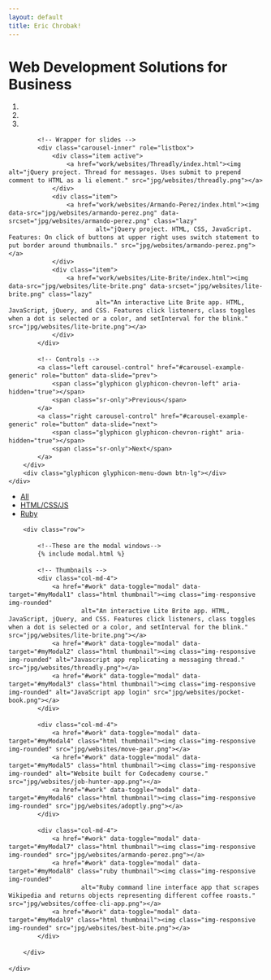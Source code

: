 ```yaml
---
layout: default
title: Eric Chrobak!
---
```


<!-- Project Showcase -->
<div class="jumbotron" id="home">
    <div class="container">
        <h1 class="intro">Web Development Solutions for Business</h1>
        <!--Slideshow-->
        <div id="carousel-example-generic" class="carousel slide" data-ride="carousel">
            <!-- Indicators -->
            <ol class="carousel-indicators">
                <li data-target="#carousel-example-generic" data-slide-to="0" class="active"></li>
                <li data-target="#carousel-example-generic" data-slide-to="1"></li>
                <li data-target="#carousel-example-generic" data-slide-to="2"></li>
            </ol>

            <!-- Wrapper for slides -->
            <div class="carousel-inner" role="listbox">
                <div class="item active">
                    <a href="work/websites/Threadly/index.html"><img alt="jQuery project. Thread for messages. Uses submit to prepend comment to HTML as a li element." src="jpg/websites/threadly.png"></a>
                </div>
                <div class="item">
                    <a href="work/websites/Armando-Perez/index.html"><img data-src="jpg/websites/armando-perez.png" data-srcset="jpg/websites/armando-perez.png" class="lazy"
                            alt="jQuery project. HTML, CSS, JavaScript. Features: On click of buttons at upper right uses switch statement to put border around thumbnails." src="jpg/websites/armando-perez.png"></a>
                </div>
                <div class="item">
                    <a href="work/websites/Lite-Brite/index.html"><img data-src="jpg/websites/lite-brite.png" data-srcset="jpg/websites/lite-brite.png" class="lazy"
                            alt="An interactive Lite Brite app. HTML, JavaScript, jQuery, and CSS. Features click listeners, class toggles when a dot is selected or a color, and setInterval for the blink." src="jpg/websites/lite-brite.png"></a>
                </div>
            </div>

            <!-- Controls -->
            <a class="left carousel-control" href="#carousel-example-generic" role="button" data-slide="prev">
                <span class="glyphicon glyphicon-chevron-left" aria-hidden="true"></span>
                <span class="sr-only">Previous</span>
            </a>
            <a class="right carousel-control" href="#carousel-example-generic" role="button" data-slide="next">
                <span class="glyphicon glyphicon-chevron-right" aria-hidden="true"></span>
                <span class="sr-only">Next</span>
            </a>
        </div>
        <div class="glyphicon glyphicon-menu-down btn-lg"></div>
    </div>
</div>
<!-- End Showcase -->

<!-- Supporting Section -->
<div class="supporting clearfix" id="work">
    <div class="container">
        <ul class="nav nav-pills" id="supporting-nav">
            <li class="nav-all active"><a href="#work">All</a></li>
            <li class="nav-html"><a href="#work">HTML/CSS/JS</a></li>
            <li class="nav-ruby"><a href="#work">Ruby</a></li>
        </ul>

        <div class="row">

            <!--These are the modal windows-->
            {% include modal.html %}

            <!-- Thumbnails -->
            <div class="col-md-4">
                <a href="#work" data-toggle="modal" data-target="#myModal1" class="html thumbnail"><img class="img-responsive img-rounded"
                        alt="An interactive Lite Brite app. HTML, JavaScript, jQuery, and CSS. Features click listeners, class toggles when a dot is selected or a color, and setInterval for the blink." src="jpg/websites/lite-brite.png"></a>
                <a href="#work" data-toggle="modal" data-target="#myModal2" class="html thumbnail"><img class="img-responsive img-rounded" alt="Javascript app replicating a messaging thread." src="jpg/websites/threadly.png"></a>
                <a href="#work" data-toggle="modal" data-target="#myModal3" class="html thumbnail"><img class="img-responsive img-rounded" alt="JavaScript app login" src="jpg/websites/pocket-book.png"></a>
            </div>

            <div class="col-md-4">
                <a href="#work" data-toggle="modal" data-target="#myModal4" class="html thumbnail"><img class="img-responsive img-rounded" src="jpg/websites/move-gear.png"></a>
                <a href="#work" data-toggle="modal" data-target="#myModal5" class="html thumbnail"><img class="img-responsive img-rounded" alt="Website built for Codecademy course." src="jpg/websites/job-hunter-app.png"></a>
                <a href="#work" data-toggle="modal" data-target="#myModal6" class="html thumbnail"><img class="img-responsive img-rounded" src="jpg/websites/adoptly.png"></a>
            </div>

            <div class="col-md-4">
                <a href="#work" data-toggle="modal" data-target="#myModal7" class="html thumbnail"><img class="img-responsive img-rounded" src="jpg/websites/armando-perez.png"></a>
                <a href="#work" data-toggle="modal" data-target="#myModal8" class="ruby thumbnail"><img class="img-responsive img-rounded"
                        alt="Ruby command line interface app that scrapes Wikipedia and returns objects representing different coffee roasts." src="jpg/websites/coffee-cli-app.png"></a>
                <a href="#work" data-toggle="modal" data-target="#myModal9" class="html thumbnail"><img class="img-responsive img-rounded" src="jpg/websites/best-bite.png"></a>
            </div>

        </div>

    </div>
</div>
<!--End Supporting-->
